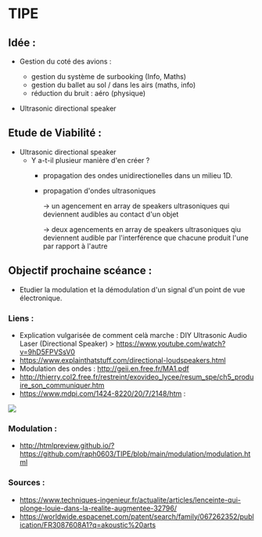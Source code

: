 # TIPE

## Idée :

+ Gestion du coté des avions :
  - gestion du système de surbooking (Info, Maths)
  - gestion du ballet au sol / dans les airs (maths, info)
  - réduction du bruit : aéro (physique)

+ Ultrasonic directional speaker 

## Etude de Viabilité :

+ Ultrasonic directional speaker 
  - Y a-t-il plusieur manière d'en créer ?
     * propagation des ondes unidirectionelles dans un milieu 1D.
     * propagation d'ondes ultrasoniques 

         -> un agencement en array de speakers ultrasoniques qui deviennent audibles au contact d'un objet
         
         -> deux agencements en array de speakers ultrasoniques qiu deviennent audible par l'interférence que chacune produit l'une par rapport à l'autre

## Objectif prochaine scéance : 
+ Etudier la modulation et la démodulation d'un signal d'un point de vue électronique.

### Liens :
+ Explication vulgarisée de comment celà marche : DIY Ultrasonic Audio Laser (Directional Speaker) > https://www.youtube.com/watch?v=9hD5FPVSsV0
+ https://www.explainthatstuff.com/directional-loudspeakers.html
+ Modulation des ondes : http://geii.en.free.fr/MA1.pdf
+ http://thierry.col2.free.fr/restreint/exovideo_lycee/resum_spe/ch5_produire_son_communiquer.htm
+ https://www.mdpi.com/1424-8220/20/7/2148/htm :
<img src="https://www.mdpi.com/sensors/sensors-20-02148/article_deploy/html/images/sensors-20-02148-g001.png">

### Modulation :
+ http://htmlpreview.github.io/?https://github.com/raph0603/TIPE/blob/main/modulation/modulation.html

### Sources :
+ https://www.techniques-ingenieur.fr/actualite/articles/lenceinte-qui-plonge-louie-dans-la-realite-augmentee-32796/
+ https://worldwide.espacenet.com/patent/search/family/067262352/publication/FR3087608A1?q=akoustic%20arts
